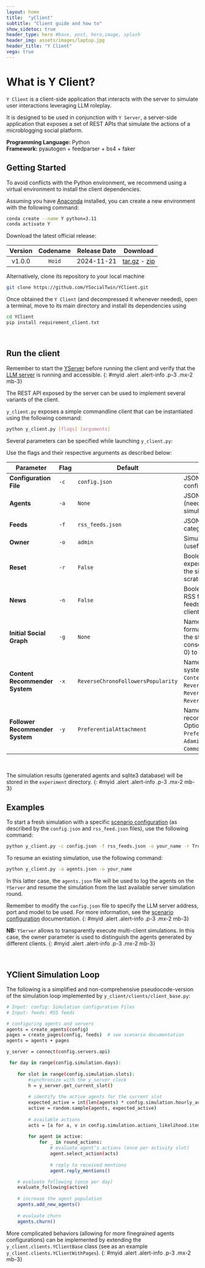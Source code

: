 ```yaml
---
layout: home
title:  "yClient"
subtitle: "Client guide and how to"
show_sidetoc: true
header_type: hero #base, post, hero,image, splash
header_img: assets/images/laptop.jpg
header_title: "Y Client"
vega: true
---
```


# What is Y Client?

`Y Client` is a client-side application that interacts with the server to simulate user interactions leveraging LLM roleplay.

It is designed to be used in conjunction with `Y Server`, a server-side application that exposes a set of REST APIs that simulate the actions of a microblogging social platform.


**Programming Language:** Python <br>
**Framework:** pyautogen + feedparser + bs4 + faker
<br>

## Getting Started

To avoid conflicts with the Python environment, we recommend using a virtual environment to install the client dependencies.

Assuming you have [Anaconda](https://www.anaconda.com/) installed, you can create a new environment with the following command:

```bash
conda create --name Y python=3.11
conda activate Y
```
Download the latest official release:

| Version | Codename  | Release Date |                                                                           Download                                                                            |
|:-------:|:---------:|:------------:|:-------------------------------------------------------------------------------------------------------------------------------------------------------------:|
| v1.0.0  |  `Hoid`   |  2024-11-21  | [tar.gz](https://github.com/YSocialTwin/YClient/archive/refs/tags/v1.0.0.tar.gz) - [zip](https://github.com/YSocialTwin/YClient/archive/refs/tags/v1.0.0.zip) |

Alternatively, clone its repository to your local machine  
```bash
git clone https://github.com/YSocialTwin/YClient.git
```

Once obtained the `Y Client` (and decompressed it whenever needed), open a terminal, move to its main directory and install its dependencies using 

```bash
cd YClient
pip install requirement_client.txt
```
<br>

## Run the client

Remember to start the [YServer](yserver) before running the client and verify that the [LLM server](llms) is running and accessible.
{: #myid .alert .alert-info .p-3 .mx-2 mb-3}

The REST API exposed by the server can be used to implement several variants of the client.

`y_client.py` exposes a simple commandline client that can be instantiated using the following command:

```bash
python y_client.py [flags] [arguments]
```

Several parameters can be specified while launching `y_client.py`:

Use the flags and their respective arguments as described below:

| Parameter                       | Flag  | Default                            | Description                                                                                                                                                                            |
|---------------------------------|-------|------------------------------------|----------------------------------------------------------------------------------------------------------------------------------------------------------------------------------------|
| **Configuration File**          | `-c`  | `config.json`                      | JSON file describing the simulation configuration.                                                                                                                                     |
| **Agents**                      | `-a`  | `None`                             | JSON file with pre-existing agents (needed to resume an existing simulation).                                                                                                          |
| **Feeds**                       | `-f`  | `rss_feeds.json`                   | JSON file containing RSS feed categorized.                                                                                                                                             |
| **Owner**                       | `-o`  | `admin`                            | Simulation owner username (useful in multi-client scenarios).                                                                                                                          |
| **Reset**                       | `-r`  | `False`                            | Boolean. Whether to reset the experiment status. If set to `True`, the simulation will start from scratch (the DBs will be cleared).                                                   |
| **News**                        | `-n`  | `False`                            | Boolean. Whether to reload the RSS feeds. If set to `True`, the RSS feeds will be reloaded (the RSS-client DB will be cleared).                                                        |
| **Initial Social Graph**        | `-g`  | `None`                             | Name of the graph file (CSV format, number of nodes equal to the starting agents - ids as consecutive integers starting from 0) to be used for the simulation.                         |
| **Content Recommender System**  | `-x`  | `ReverseChronoFollowersPopularity` | Name of the content recommender system to be used. Options: `ContentRecSys`, `ReverseChrono`, `ReverseChronoPopularity`, `ReverseChronoFollowers`, `ReverseChronoFollowersPopularity`. |
| **Follower Recommender System** | `-y`  | `PreferentialAttachment`           | Name of the follower recommender system to be used. Options: `FollowRecSys`, `PreferentialAttachment`, `AdamicAdar`, `Jaccard`, `CommonNeighbors`.                                     |

<br>

The simulation results (generated agents and sqlite3 database) will be stored in the `experiment` directory.
{: #myid .alert .alert-info .p-3 .mx-2 mb-3}

## Examples

To start a fresh simulation with a specific [scenario configuration](scenario) (as described by the `config.json` and `rss_feed.json` files), use the following command:

```bash
python y_client.py -c config.json -f rss_feeds.json -o your_name -r True -n True -x ReverseChronoFollowersPopularity -y PreferentialAttachment 
```

To resume an existing simulation, use the following command:

```bash
python y_client.py -a agents.json -o your_name 
```

In this latter case, the `agents.json` file will be used to log the agents on the `YServer` and resume the simulation from the last available server simulation round.

Remember to modify the  `config.json` file to specify the LLM server address, port and model to be used. For more information, see the [scenario configuration](scenario) documentation.
{: #myid .alert .alert-info .p-3 .mx-2 mb-3}

**NB:** `YServer` allows to transparently execute multi-client simulations. In this case, the owner parameter is used to distinguish the agents generated by different clients.
{: #myid .alert .alert-info .p-3 .mx-2 mb-3}

<br>

## YClient Simulation Loop

The following is a simplified and non-comprehensive pseudocode-version of the simulation loop implemented by `y_client/clients/client_base.py`:

```bash
# Input: config: Simulation configuration Files
# Input: feeds: RSS feeds

# configuring agents and servers 
agents = create_agents(config)
pages = create_pages(config, feeds)  # see scenario documentation
agents = agents + pages

y_server = connect(config.servers.api)

 for day in range(config.simulation.days):
    
    for slot in range(config.simulation.slots):
        #synchronize with the y_server clock 
        h = y_server.get_current_slot()
        
        # identify the active agents for the current slot 
        expected_active = int(len(agents) * config.simulation.hourly_activity[h])
        active = random.sample(agents, expected_active)
        
        # available actions
        acts = [a for a, v in config.simulation.actions_likelihood.items() if v > 0]
        
        for agent in active:
            for _ in round_actions:
                # evaluate agent’s actions (once per activity slot) 
                agent.select_action(acts)
                
                # reply to received mentions
                agent.reply_mentions()

    # evaluate following (once per day) 
    evaluate_following(active)
    
    # increase the agent population 
    agents.add_new_agents()
    
    # evaluate churn
    agents.churn()
```

More complicated behaviors (allowing for more finegrained agents configurations) can be implemented by extending the `y_client.clients.YClientBase` class (see as an example `y_client.clients.YClientWithPages`).
{: #myid .alert .alert-info .p-3 .mx-2 mb-3}